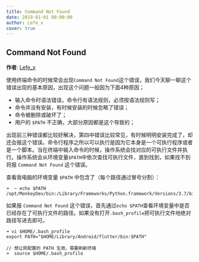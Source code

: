 ```yaml
---
title: Command Not Found
date: 2019-01-01 00:00:00
author: Lefe_x
cover: true
---
```


Command Not Found
----------
**作者**: [Lefe_x](https://weibo.com/u/5953150140)

使用终端命令的时候常会出现`Command Not Found`这个错误，我们今天聊一聊这个错误出现的基本原因，出现这个问题一般因为下面4种原因；

- 输入命令时语法错误，命令行有语法规则，必须按语法规则写；
- 命令并没有安装，有时候安装的时候忽略了错误；
- 命令被删除或破坏了；
- 用户的 `$PATH` 不正确，大部分原因都是这个导致的；

出现前三种错误都比较好解决，第四中错误比较常见，有时候明明安装完成了，却还会报这个错误。命令行程序之所以可以执行是因为它本身是一个可执行程序或者是一个脚本。当在终端中输入命令的时候，操作系统会找对应的可执行文件并执行。操作系统会从环境变量`$PATH`中依次查找可执行文件，直到找到，如果找不到将报 `Command Not Found` 这个错误。

查看我电脑的环境变量  `$PATH` 中包含了（每个路径通过冒号分割）：

```
➜  ~ echo $PATH
/opt/MonkeyDev/bin:/Library/Frameworks/Python.framework/Versions/3.7/bin:/usr/local/bin:/usr/bin:/bin:/usr/sbin:/sbin
```

如果报 `Command Not Found` 这个错误，首先通过`echo $PATH`查看环境变量中是否已经存在了可执行文件的路径。如果没有打开`.bash_profile`把可执行文件地绝对路径写进去即可。

```
➜ vi $HOME/.bash_profile
export PATH="$HOME/Library/Android/flutter/bin:$PATH"

// 想让刚配置的 PATH 生效，需要刷新终端
➜  source $HOME/.bash_profile
```

